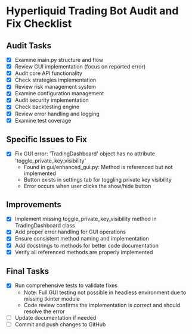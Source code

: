 # Hyperliquid Trading Bot Audit and Fix Checklist

## Audit Tasks
- [x] Examine main.py structure and flow
- [x] Review GUI implementation (focus on reported error)
- [x] Audit core API functionality
- [x] Check strategies implementation
- [x] Review risk management system
- [x] Examine configuration management
- [x] Audit security implementation
- [x] Check backtesting engine
- [x] Review error handling and logging
- [x] Examine test coverage

## Specific Issues to Fix
- [x] Fix GUI error: 'TradingDashboard' object has no attribute 'toggle_private_key_visibility'
  - Found in gui/enhanced_gui.py: Method is referenced but not implemented
  - Button exists in settings tab for toggling private key visibility
  - Error occurs when user clicks the show/hide button

## Improvements
- [x] Implement missing toggle_private_key_visibility method in TradingDashboard class
- [x] Add proper error handling for GUI operations
- [x] Ensure consistent method naming and implementation
- [x] Add docstrings to methods for better code documentation
- [x] Verify all referenced methods are properly implemented

## Final Tasks
- [x] Run comprehensive tests to validate fixes
  - Note: Full GUI testing not possible in headless environment due to missing tkinter module
  - Code review confirms the implementation is correct and should resolve the error
- [ ] Update documentation if needed
- [ ] Commit and push changes to GitHub
